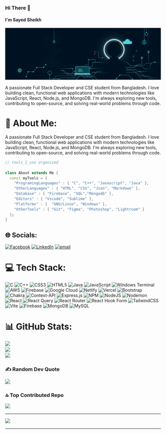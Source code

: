 ### Hi There 👋
#### I'm Sayed Sheikh 
![I'm Sayed Sheikh ](https://raw.githubusercontent.com/SayedSheikh/SayedSheikh/refs/heads/main/artwork.png)

A passionate Full Stack Developer and CSE student from Bangladesh. I love building clean, functional web applications with modern technologies like JavaScript, React, Node.js, and MongoDB. I'm always exploring new tools, contributing to open-source, and solving real-world problems through code.


# 💫 About Me:
A passionate Full Stack Developer and CSE student from Bangladesh. I love building clean, functional web applications with modern technologies like JavaScript, React, Node.js, and MongoDB. I'm always exploring new tools, contributing to open-source, and solving real-world problems through code.

```dart
// tools_I_use organized

class About extends Me { 
  const myTools = {  
    "ProgramingLanguages" : { "C", "C++", "Javascript", "Java" },
    "OtherLanguages" : { "HTML", "CSS", "Json", "Markdown" },
    "Database" : { "Firebase", "SQL","Mongodb" },
    "Editors" : { "Vscode", "Sublime" },
    "Platforms" : {  "GNU/Linux", "Windows" },
    "OtherTools" : { "Git", "Figma", "Photoshop", "Lightroom" }
  };
}
```


## 🌐 Socials:
[![Facebook](https://img.shields.io/badge/Facebook-%231877F2.svg?logo=Facebook&logoColor=white)](https://facebook.com/https://www.facebook.com/sayed.sheikh.413765) [![LinkedIn](https://img.shields.io/badge/LinkedIn-%230077B5.svg?logo=linkedin&logoColor=white)](https://linkedin.com/in/https://www.linkedin.com/in/sayed-sheikh) [![email](https://img.shields.io/badge/Email-D14836?logo=gmail&logoColor=white)](mailto:sayedsheikh9@gmail.com) 

# 💻 Tech Stack:
![C](https://img.shields.io/badge/c-%2300599C.svg?style=flat&logo=c&logoColor=white) ![C++](https://img.shields.io/badge/c++-%2300599C.svg?style=flat&logo=c%2B%2B&logoColor=white) ![CSS3](https://img.shields.io/badge/css3-%231572B6.svg?style=flat&logo=css3&logoColor=white) ![HTML5](https://img.shields.io/badge/html5-%23E34F26.svg?style=flat&logo=html5&logoColor=white) ![Java](https://img.shields.io/badge/java-%23ED8B00.svg?style=flat&logo=openjdk&logoColor=white) ![JavaScript](https://img.shields.io/badge/javascript-%23323330.svg?style=flat&logo=javascript&logoColor=%23F7DF1E) ![Windows Terminal](https://img.shields.io/badge/Windows%20Terminal-%234D4D4D.svg?style=flat&logo=windows-terminal&logoColor=white) ![AWS](https://img.shields.io/badge/AWS-%23FF9900.svg?style=flat&logo=amazon-aws&logoColor=white) ![Firebase](https://img.shields.io/badge/firebase-%23039BE5.svg?style=flat&logo=firebase) ![Google Cloud](https://img.shields.io/badge/GoogleCloud-%234285F4.svg?style=flat&logo=google-cloud&logoColor=white) ![Netlify](https://img.shields.io/badge/netlify-%23000000.svg?style=flat&logo=netlify&logoColor=#00C7B7) ![Vercel](https://img.shields.io/badge/vercel-%23000000.svg?style=flat&logo=vercel&logoColor=white) ![Bootstrap](https://img.shields.io/badge/bootstrap-%238511FA.svg?style=flat&logo=bootstrap&logoColor=white) ![Chakra](https://img.shields.io/badge/chakra-%234ED1C5.svg?style=flat&logo=chakraui&logoColor=white) ![Context-API](https://img.shields.io/badge/Context--Api-000000?style=flat&logo=react) ![Express.js](https://img.shields.io/badge/express.js-%23404d59.svg?style=flat&logo=express&logoColor=%2361DAFB) ![NPM](https://img.shields.io/badge/NPM-%23CB3837.svg?style=flat&logo=npm&logoColor=white) ![NodeJS](https://img.shields.io/badge/node.js-6DA55F?style=flat&logo=node.js&logoColor=white) ![Nodemon](https://img.shields.io/badge/NODEMON-%23323330.svg?style=flat&logo=nodemon&logoColor=%BBDEAD) ![React](https://img.shields.io/badge/react-%2320232a.svg?style=flat&logo=react&logoColor=%2361DAFB) ![React Query](https://img.shields.io/badge/-React%20Query-FF4154?style=flat&logo=react%20query&logoColor=white) ![React Router](https://img.shields.io/badge/React_Router-CA4245?style=flat&logo=react-router&logoColor=white) ![React Hook Form](https://img.shields.io/badge/React%20Hook%20Form-%23EC5990.svg?style=flat&logo=reacthookform&logoColor=white) ![TailwindCSS](https://img.shields.io/badge/tailwindcss-%2338B2AC.svg?style=flat&logo=tailwind-css&logoColor=white) ![Vite](https://img.shields.io/badge/vite-%23646CFF.svg?style=flat&logo=vite&logoColor=white) ![Firebase](https://img.shields.io/badge/firebase-a08021?style=flat&logo=firebase&logoColor=ffcd34) ![MongoDB](https://img.shields.io/badge/MongoDB-%234ea94b.svg?style=flat&logo=mongodb&logoColor=white) ![MySQL](https://img.shields.io/badge/mysql-4479A1.svg?style=flat&logo=mysql&logoColor=white)
# 📊 GitHub Stats:
![](https://github-readme-stats.vercel.app/api?username=SayedSheikh&theme=radical&hide_border=false&include_all_commits=false&count_private=false)<br/>
![](https://nirzak-streak-stats.vercel.app/?user=SayedSheikh&theme=radical&hide_border=false)<br/>
![](https://github-readme-stats.vercel.app/api/top-langs/?username=SayedSheikh&theme=radical&hide_border=false&include_all_commits=false&count_private=false&layout=compact)

### ✍️ Random Dev Quote
![](https://quotes-github-readme.vercel.app/api?type=horizontal&theme=radical)

### 🔝 Top Contributed Repo
![](https://github-contributor-stats.vercel.app/api?username=SayedSheikh&limit=5&theme=dark&combine_all_yearly_contributions=true)

---
[![](https://visitcount.itsvg.in/api?id=SayedSheikh&icon=0&color=0)](https://visitcount.itsvg.in)

---



<!-- Proudly created with GPRM ( https://gprm.itsvg.in ) -->


